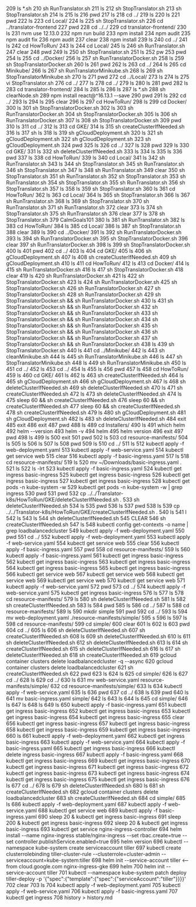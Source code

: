   209  ls *.sh
  210  sh RunTranslator.sh 
  211  ls
  212  sh StopTranslator.sh 
  213  sh StopTranslator.sh 
  214  ls
  215  ls
  216  pwd
  217  ls
  218  cd ../
  219  ls
  220  ls
  221  pwd
  222  ls
  223  cd Local/
  224  ls
  225  sh StopTranslator.sh 
  226  cd ../translator-frontend
  227  pwd
  228  cd ../../
  229  cd translator-frontend/
  230  ls
  231  nvm use 12.13.0
  232  npm run build
  233  npm install
  234  npm audit
  235  npm audit fix
  236  npm audit
  237  clear
  238  npm install
  239  ls
  240  cd ../
  241  ls
  242  cd HowToRun/
  243  ls
  244  cd Local/
  245  ls
  246  sh RunTranslator.sh 
  247  clear
  248  pwd
  249  ls
  250  sh StopTranslator.sh 
  251  ls
  252  pw
  253  pwd
  254  ls
  255  cd ../Docker/
  256  ls
  257  sh RunTranslatorDocker.sh 
  258  ls
  259  sh StopTranslatorDocker.sh 
  260  ls
  261  pwd
  262  ls
  263  cd ../
  264  ls
  265  cd Minikube/
  266  ls
  267  sh RunTranslatorMinikube.sh 
  268  ls
  269  sh StopTranslatorMinikube.sh 
  270  ls
  271  pwd
  272  cd ../Local/
  273  ls
  274  ls
  275  vi StopTranslator.sh 
  276  cd ../
  277  ls
  278  cd ../
  279  ls
  280  ls
  281  pwd
  282  ls
  283  cd translator-frontend/
  284  ls
  285  ls
  286  ls
  287  ls *.sh
  288  sh clearNode.sh 
  289  npm install react@^16.13.1 --save
  290  pwd
  291  ls
  292  cd ../
  293  ls
  294  ls
  295  clear
  296  ls
  297  cd HowToRun/
  298  ls
  299  cd Docker/
  300  ls
  301  sh StopTranslatorDocker.sh 
  302  ls
  303  sh RunTranslatorDocker.sh 
  304  sh StopTranslatorDocker.sh 
  305  ls
  306  sh RunTranslatorDocker.sh 
  307  ls
  308  sh StopTranslatorDocker.sh 
  309  pwd
  310  ls
  311  cd ../
  312  ls
  313  cd GKE/
  314  ls
  315  sh createClusterIfNeeded.sh 
  316  ls
  317  sh ls
  318  ls
  319  sh gCloudDeployment.sh 
  320  ls
  321  sh gCloudDeployment.sh 
  322  sh gCloudDeployment.sh 
  323  sh gCloudDeployment.sh 
  324  pwd
  325  ls
  326  cd ../
  327  ls
  328  pwd
  329  ls
  330  cd GKE/
  331  ls
  332  sh deleteClusterIfNeeded.sh
  333  ls
  334  ls
  335  ls
  336  pwd
  337  ls
  338  cd HowToRun/
  339  ls
  340  cd Local/
  341  ls
  342  sh RunTranslator.sh 
  343  ls
  344  sh StopTranslator.sh 
  345  sh RunTranslator.sh 
  346  sh StopTranslator.sh 
  347  ls
  348  sh RunTranslator.sh 
  349  clear
  350  sh StopTranslator.sh 
  351  sh RunTranslator.sh 
  352  sh StopTranslator.sh 
  353  sh RunTranslator.sh 
  354  sh StopTranslator.sh 
  355  sh RunTranslator.sh 
  356  sh StopTranslator.sh 
  357  ls
  358  ls
  359  sh StopTranslator.sh 
  360  ls
  361  cd HowToRun/
  362  ls
  363  cd Local/
  364  ls
  365  sh StopTranslator.sh 
  366  ls
  367  sh RunTranslator.sh 
  368  ls
  369  sh StopTranslator.sh 
  370  sh RunTranslator.sh 
  371  sh RunTranslator.sh 
  372  clear
  373  ls
  374  sh StopTranslator.sh 
  375  sh RunTranslator.sh 
  376  clear
  377  ls
  378  sh StopTranslator.sh 
  379  CalmGoals101
  380  ls
  381  sh RunTranslator.sh 
  382  ls
  383  cd HowToRun/
  384  ls
  385  cd Local/
  386  ls
  387  sh StopTranslator.sh 
  388  clear
  389  ls
  390  cd ../Docker/
  391  ls
  392  sh RunTranslatorDocker.sh 
  393  ls
  394  sh RunTranslatorDocker.sh 
  395  sh StopTranslatorDocker.sh 
  396  clear
  397  sh RunTranslatorDocker.sh 
  398  ls
  399  sh StopTranslatorDocker.sh 
  400  ls
  401  pwd
  402  cd ../
  403  ls
  404  cd GKE/
  405  ls
  406  sh gCloudDeployment.sh 
  407  ls
  408  sh createClusterIfNeeded.sh 
  409  sh gCloudDeployment.sh 
  410  ls
  411  cd HowToRun/
  412  ls
  413  cd Docker/
  414  ls
  415  sh RunTranslatorDocker.sh 
  416  ls
  417  sh StopTranslatorDocker.sh 
  418  clear
  419  ls
  420  sh RunTranslatorDocker.sh 
  421  ls
  422  sh StopTranslatorDocker.sh 
  423  ls
  424  sh RunTranslatorDocker.sh 
  425  sh StopTranslatorDocker.sh 
  426  sh RunTranslatorDocker.sh 
  427  sh StopTranslatorDocker.sh 
  428  sh RunTranslatorDocker.sh 
  429  sh StopTranslatorDocker.sh && sh RunTranslatorDocker.sh 
  430  ls
  431  sh StopTranslatorDocker.sh && sh RunTranslatorDocker.sh 
  432  sh StopTranslatorDocker.sh && sh RunTranslatorDocker.sh 
  433  sh StopTranslatorDocker.sh && sh RunTranslatorDocker.sh 
  434  sh StopTranslatorDocker.sh && sh RunTranslatorDocker.sh 
  435  sh StopTranslatorDocker.sh && sh RunTranslatorDocker.sh 
  436  sh StopTranslatorDocker.sh && sh RunTranslatorDocker.sh 
  437  sh StopTranslatorDocker.sh && sh RunTranslatorDocker.sh 
  438  ls
  439  sh StopTranslatorDocker.sh 
  440  ls
  441  cd ../Minikube/
  442  ls
  443  sh cleanMinikube.sh 
  444  ls
  445  sh RunTranslatorMinikube.sh 
  446  ls
  447  sh StopTranslatorMinikube.sh 
  448  ls
  449  sh RunTranslatorMinikube.sh 
  450  ls
  451  cd ../
  452  ls
  453  cd ../
  454  ls
  455  ls
  456  pwd
  457  ls
  458  cd HowToRun/
  459  ls
  460  cd GKE/
  461  ls
  462  ls
  463  sh createClusterIfNeeded.sh 
  464  ls
  465  sh gCloudDeployment.sh 
  466  sh gCloudDeployment.sh 
  467  ls
  468  sh deleteClusterIfNeeded.sh 
  469  sh deleteClusterIfNeeded.sh 
  470  ls
  471  sh createClusterIfNeeded.sh 
  472  ls
  473  sh deleteClusterIfNeeded.sh 
  474  ls
  475  sleep 60 && sh createClusterIfNeeded.sh 
  476  sleep 60 && sh createClusterIfNeeded.sh 
  477  sleep 60 && sh createClusterIfNeeded.sh 
  478  sh createClusterIfNeeded.sh 
  479  ls
  480  sh gCloudDeployment.sh 
  481  sh gCloudDeployment.sh 
  482  ls
  483  sh deleteClusterIfNeeded.sh 
  484  exit
  485  exit
  486  exit
  487  pwd
  488  ls
  489  cd Installers/
  490  ls
  491  which helm
  492  helm --version
  493  helm -v
  494  helm
  495  helm version
  496  exit
  497  pwd
  498  ls
  499  ls
  500  exit
  501  pwd
  502  ls
  503  cd resource-manifests/
  504  ls
  505  ls
  506  ls
  507  ls
  508  pwd
  509  ls
  510  cd ../
  511  ls
  512  kubectl apply -f web-deployment.yaml
  513  kubectl apply -f web-service.yaml
  514  kubectl get service web
  515  clear
  516  kubectl apply -f basic-ingress.yaml
  517  ls
  518  cd resource-manifests/
  519  ls
  520  mv ~/Downloads/basic-ingress.yaml .
  521  ls
  522  ls -lrt
  523  kubectl apply -f basic-ingress.yaml
  524  kubectl get ingress basic-ingress
  525  kubectl get ingress basic-ingress
  526  kubectl get ingress basic-ingress
  527  kubectl get ingress basic-ingress
  528  kubectl get pods -n kube-system -w
  529  kubectl get pods -n kube-system -w | grep ingress
  530  pwd
  531  pwd
  532  cp ../../Translator-k8s/HowToRun/GKE/deleteClusterIfNeeded.sh .
  533  sh deleteClusterIfNeeded.sh 
  534  ls
  535  pwd
  536  ls
  537  pwd
  538  ls
  539  cp ../../Translator-k8s/HowToRun/GKE/createClusterIfNeeded.sh .
  540  ls
  541  l
  542  ls
  543  ls
  544  sh deleteClusterIfNeeded.sh 
  545  CLEAR
  546  sh createClusterIfNeeded.sh 
  547  ls
  548  kubectl config get-contexts -o name | grep loadbalancedcluster
  549  kubectl apply -f web-deployment.yaml
  550  pwd
  551  cd ../
  552  kubectl apply -f web-deployment.yaml
  553  kubectl apply -f web-service.yaml
  554  kubectl get service web
  555  clear
  556  kubectl apply -f basic-ingress.yaml
  557  pwd
  558  cd resource-manifests/
  559  ls
  560  kubectl apply -f basic-ingress.yaml
  561  kubectl get ingress basic-ingress
  562  kubectl get ingress basic-ingress
  563  kubectl get ingress basic-ingress
  564  kubectl get ingress basic-ingress
  565  kubectl get ingress basic-ingress
  566  kubectl get service web
  567  kubectl get service web
  568  kubectl get service web
  569  kubectl get service web
  570  kubectl get service web
  571  kubectl apply -f web-service.yaml
  572  pwd
  573  cd ../
  574  kubectl apply -f web-service.yaml
  575  kubectl get ingress basic-ingress
  576  ls
  577  ls
  578  cd resource-manifests/
  579  ls
  580  sh deleteClusterIfNeeded.sh 
  581  ls
  582  sh createClusterIfNeeded.sh 
  583  ls
  584  pwd
  585  ls
  586  cd ../
  587  ls
  588  cd resource-manifests/
  589  ls
  590  mkdir simple
  591  pwd
  592  cd ../
  593  ls
  594  mv web-deployment.yaml ./resource-manifests/simple/
  595  s
  596  ls
  597  ls
  598  cd resource-manifests/
  599  cd simple/
  600  clear
  601  ls
  602  ls
  603  pwd
  604  cd ../
  605  ls
  606  sh deleteClusterIfNeeded.sh 
  607  sh createClusterIfNeeded.sh 
  608  ls
  609  sh deleteClusterIfNeeded.sh 
  610  ls
  611  sh deleteClusterIfNeeded.sh 
  612  sh deleteClusterIfNeeded.sh 
  613  ls
  614  sh createClusterIfNeeded.sh 
  615  sh deleteClusterIfNeeded.sh 
  616  ls
  617  sh deleteClusterIfNeeded.sh 
  618  sh createClusterIfNeeded.sh 
  619  gcloud container clusters delete loadbalancedcluster -q --async
  620  gcloud container clusters delete loadbalancedcluster
  621  sh createClusterIfNeeded.sh 
  622  pwd
  623  ls
  624  ls
  625  cd simple/
  626  ls
  627  cd ../
  628  ls
  629  cd ../
  630  ls
  631  mv web-service.yaml resource-manifests/simple/
  632  cd resource-manifests/simple/
  633  ls
  634  kubectl apply -f web-service.yaml
  635  ls
  636  pwd
  637  cd ../
  638  ls
  639  pwd
  640  ls
  641  mv basic-ingress.yaml simple/
  642  ls
  643  ls
  644  ls
  645  cd simple/
  646  ls
  647  ls
  648  ls
  649  ls
  650  kubectl apply -f basic-ingress.yaml
  651  kubectl get ingress basic-ingress
  652  kubectl get ingress basic-ingress
  653  kubectl get ingress basic-ingress
  654  kubectl get ingress basic-ingress
  655  clear
  656  kubectl get ingress basic-ingress
  657  kubectl get ingress basic-ingress
  658  kubectl get ingress basic-ingress
  659  kubectl get ingress basic-ingress
  660  ls
  661  kubectl apply -f web-deployment.yaml
  662  kubectl get ingress basic-ingress
  663  kubectl apply -f web-service.yaml
  664  kubectl apply -f basic-ingress.yaml
  665  kubectl get ingress basic-ingress
  666  kubectl delete ingress basic-ingress
  667  kubectl apply -f basic-ingress.yaml
  668  kubectl get ingress basic-ingress
  669  kubectl get ingress basic-ingress
  670  kubectl get ingress basic-ingress
  671  kubectl get ingress basic-ingress
  672  kubectl get ingress basic-ingress
  673  kubectl get ingress basic-ingress
  674  kubectl get ingress basic-ingress
  675  kubectl get ingress basic-ingress
  676  ls
  677  cd ../
  678  ls
  679  sh deleteClusterIfNeeded.sh 
  680  ls
  681  sh createClusterIfNeeded.sh 
  682  gcloud container clusters delete loadbalancedcluster
  683  sh createClusterIfNeeded.sh 
  684  cd simple/
  685  ls
  686  kubectl apply -f web-deployment.yaml
  687  kubectl apply -f web-service.yaml
  688  kubectl get service web
  689  kubectl apply -f basic-ingress.yaml
  690  sleep 20 & kubectl get ingress basic-ingress
  691  sleep 200 & kubectl get ingress basic-ingress
  692  sleep 20 & kubectl get ingress basic-ingress
  693  kubectl get service nginx-ingress-controller
  694  helm install --name nginx-ingress stable/nginx-ingress --set rbac.create=true --set controller.publishService.enabled=true
  695  helm version
  696  kubectl --namespace kube-system create serviceaccount tiller
  697  kubectl create clusterrolebinding tiller-cluster-rule  --clusterrole=cluster-admin --serviceaccount=kube-system:tiller
  698  helm init --service-account tiller <-- from cloud.google.com nginx-ingress-gke
  699  helm
  700  helm init --service-account tiller
  701  kubectl --namespace kube-system patch deploy tiller-deploy  -p '{"spec":{"template":{"spec":{"serviceAccount":"tiller"}}}}'
  702  clear
  703  ls
  704  kubectl apply -f web-deployment.yaml 
  705  kubectl apply -f web-service.yaml 
  706  kubectl apply -f basic-ingress.yaml 
  707  kubectl get ingress
  708  history > history.md

